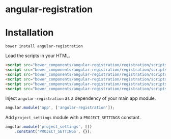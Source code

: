 # angular-registration

# Installation
`bower install angular-registration`

Load the scripts in your HTML.
```html
<script src="bower_components/angular-registration/registration/scripts/registration.js"></script>
<script src="bower_components/angular-registration/registration/scripts/templates.js"></script>
<script src="bower_components/angular-registration/registration/scripts/routes.js"></script>
<script src="bower_components/angular-registration/registration/scripts/services.js"></script>
<script src="bower_components/angular-registration/registration/scripts/controllers.js"></script>
<script src="bower_components/angular-registration/registration/scripts/directives.js"></script>
```

Inject `angular-registration` as a dependency of your main app module.
```javascript
angular.module('app', ['angular-registration']);
```

Add `project_settings` module with a `PROJECT_SETTINGS` constant.
```javascript
angular.module('project_settings', [])
    .constant('PROJECT_SETTINGS', {});
```
